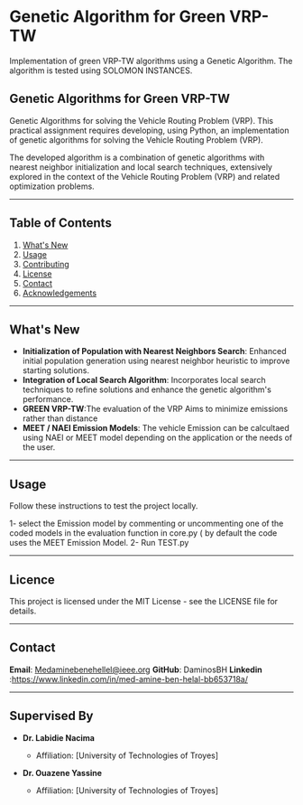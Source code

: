 # Genetic Algorithm for Green VRP-TW
Implementation of green VRP-TW algorithms using a Genetic Algorithm. The algorithm is tested using SOLOMON INSTANCES.

## Genetic Algorithms for Green VRP-TW
Genetic Algorithms for solving the Vehicle Routing Problem (VRP). This practical assignment requires developing, using Python, an implementation of genetic algorithms for solving the Vehicle Routing Problem (VRP).

The developed algorithm is a combination of genetic algorithms with nearest neighbor initialization and local search techniques, extensively explored in the context of the Vehicle Routing Problem (VRP) and related optimization problems.

---

## Table of Contents
1. [What's New](#whats-new)
3. [Usage](#usage)
5. [Contributing](#contributing)
6. [License](#license)
7. [Contact](#contact)
8. [Acknowledgements](#acknowledgements)

---

## What's New
- **Initialization of Population with Nearest Neighbors Search**: Enhanced initial population generation using nearest neighbor heuristic to improve starting solutions.
- **Integration of Local Search Algorithm**: Incorporates local search techniques to refine solutions and enhance the genetic algorithm's performance.
- **GREEN VRP-TW**:The evaluation of the VRP Aims to minimize emissions rather than distance
- **MEET / NAEI Emission Models**: The vehicle Emission can be calcultaed using NAEI or MEET model depending on the application or the needs of the user.

---

##  Usage
Follow these instructions to test the project locally.

1- select the Emission model by commenting or uncommenting one of the coded models in the evaluation function in core.py ( by default the code uses the MEET Emission Model.
2- Run TEST.py


---

## Licence
This project is licensed under the MIT License - see the LICENSE file for details.

---

## Contact

**Email**: Medaminebenehellel@ieee.org
**GitHub**: DaminosBH
**Linkedin** :https://www.linkedin.com/in/med-amine-ben-helal-bb653718a/

---

## Supervised By
- **Dr. Labidie Nacima**
  - Affiliation: [University of Technologies of Troyes]
  
- **Dr. Ouazene Yassine**
  - Affiliation: [University of Technologies of Troyes]

